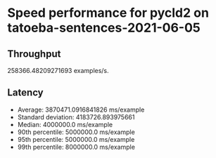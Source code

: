 # Speed performance for pycld2 on tatoeba-sentences-2021-06-05

## Throughput
258366.48209271693 examples/s.

## Latency
- Average: 3870471.0916841826 ms/example
- Standard deviation: 4183726.893975661
- Median: 4000000.0 ms/example
- 90th percentile: 5000000.0 ms/example
- 95th percentile: 5000000.0 ms/example
- 99th percentile: 8000000.0 ms/example